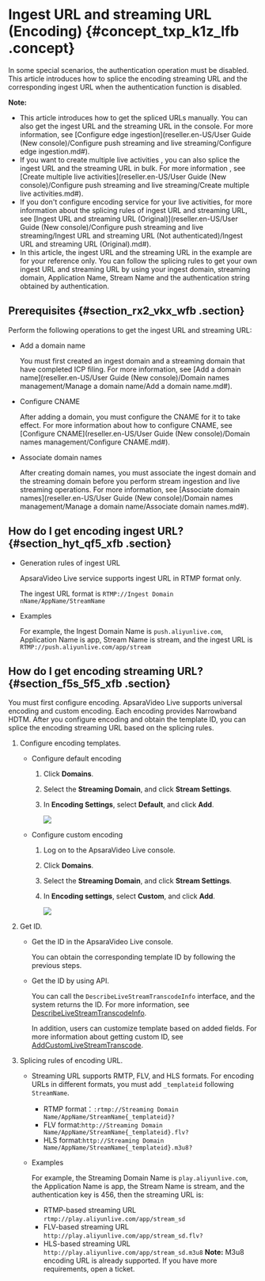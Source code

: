 # Ingest URL and streaming URL \(Encoding\) {#concept_txp_k1z_lfb .concept}

In some special scenarios, the authentication operation must be disabled. This article introduces how to splice the encoding streaming URL and the corresponding ingest URL when the authentication function is disabled.

**Note:** 

-   This article introduces how to get the spliced URLs manually. You can also get the ingest URL and the streaming URL in the console. For more information, see [Configure edge ingestion](reseller.en-US/User Guide (New console)/Configure push streaming and live streaming/Configure edge ingestion.md#).
-   If you want to create multiple live activities , you can also splice the ingest URL and the streaming URL in bulk. For more information , see [Create multiple live activities](reseller.en-US/User Guide (New console)/Configure push streaming and live streaming/Create multiple live activities.md#).
-   If you don't configure encoding service for your live activities, for more information about the splicing rules of ingest URL and streaming URL, see [Ingest URL and streaming URL \(Original\)](reseller.en-US/User Guide (New console)/Configure push streaming and live streaming/Ingest URL and streaming URL (Not authenticated)/Ingest URL and streaming URL (Original).md#).
-   In this article, the ingest URL and the streaming URL in the example are for your reference only. You can follow the splicing rules to get your own ingest URL and streaming URL by using your ingest domain, streaming domain, Application Name, Stream Name and the authentication string obtained by authentication.

## Prerequisites {#section_rx2_vkx_wfb .section}

Perform the following operations to get the ingest URL and streaming URL:

-   Add a domain name

    You must first created an ingest domain and a streaming domain that have completed ICP filing. For more information, see [Add a domain name](reseller.en-US/User Guide (New console)/Domain names management/Manage a domain name/Add a domain name.md#).

-   Configure CNAME

    After adding a domain, you must configure the CNAME for it to take effect. For more information about how to configure CNAME, see [Configure CNAME](reseller.en-US/User Guide (New console)/Domain names management/Configure CNAME.md#).

-   Associate domain names

    After creating domain names, you must associate the ingest domain and the streaming domain before you perform stream ingestion and live streaming operations. For more information, see [Associate domain names](reseller.en-US/User Guide (New console)/Domain names management/Manage a domain name/Associate domain names.md#).


## How do I get encoding ingest URL? {#section_hyt_qf5_xfb .section}

-   Generation rules of ingest URL

    ApsaraVideo Live service supports ingest URL in RTMP format only.

    The ingest URL format is `RTMP://Ingest Domain nName/AppName/StreamName`

-   Examples

    For example, the Ingest Domain Name is `push.aliyunlive.com`, Application Name is app, Stream Name is stream, and the ingest URL is `RTMP://push.aliyunlive.com/app/stream`


## How do I get encoding streaming URL? {#section_f5s_5f5_xfb .section}

You must first configure encoding. ApsaraVideo Live supports universal encoding and custom encoding. Each encoding provides Narrowband HDTM. After you configure encoding and obtain the template ID, you can splice the encoding streaming URL based on the splicing rules.

1.  Configure encoding templates.
    -   Configure default encoding
        1.  Click **Domains**.
        2.  Select the **Streaming Domain**, and click **Stream Settings**.
        3.  In **Encoding Settings**, select **Default**, and click **Add**.

            ![](http://static-aliyun-doc.oss-cn-hangzhou.aliyuncs.com/assets/img/23686/154806375337638_en-US.png)

    -   Configure custom encoding
        1.  Log on to the ApsaraVideo Live console.
        2.  Click **Domains**.
        3.  Select the **Streaming Domain**, and click **Stream Settings**.
        4.  In **Encoding settings**, select **Custom**, and click **Add**.

            ![](http://static-aliyun-doc.oss-cn-hangzhou.aliyuncs.com/assets/img/23686/154806375337640_en-US.png)

2.  Get ID.
    -   Get the ID in the ApsaraVideo Live console.

        You can obtain the corresponding template ID by following the previous steps.

    -   Get the ID by using API.

        You can call the `DescribeLiveStreamTranscodeInfo` interface, and the system returns the ID. For more information, see [DescribeLiveStreamTranscodeInfo](https://www.alibabacloud.com/help/doc-detail/45048.htm?spm=a2c63.p38356.b99.88.704a42bdIcY4xm).

        In addition, users can customize template based on added fields. For more information about getting custom ID, see [AddCustomLiveStreamTranscode](https://www.alibabacloud.com/help/doc-detail/66944.htm?spm=a2c63.p38356.b99.86.678a652324n3ps).

3.  Splicing rules of encoding URL.
    -   Streaming URL supports RMTP, FLV, and HLS formats. For encoding URLs in different formats, you must add `_templateid` following `StreamName`.
        -   RTMP format：`:rtmp://Streaming Domain Name/AppName/StreamName{_templateid}?`
        -   FLV format:`http://Streaming Domain Name/AppName/StreamName{_templateid}.flv?`
        -   HLS format:`http://Streaming Domain Name/AppName/StreamName{_templateid}.m3u8?`
    -   Examples

        For example, the Streaming Domain Name is `play.aliyunlive.com`, the Application Name is app, the Stream Name is stream, and the authentication key is 456, then the streaming URL is:

        -   RTMP-based streaming URL `rtmp://play.aliyunlive.com/app/stream_sd`
        -   FLV-based streaming URL `http://play.aliyunlive.com/app/stream_sd.flv?`
        -   HLS-based streaming URL `http://play.aliyunlive.com/app/stream_sd.m3u8`
        **Note:** M3u8 encoding URL is already supported. If you have more requirements, open a ticket.


